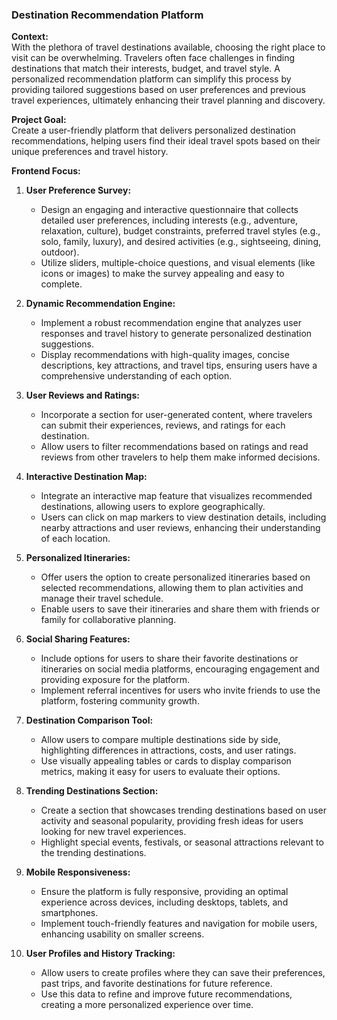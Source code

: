 ### Destination Recommendation Platform

**Context:**  
With the plethora of travel destinations available, choosing the right place to visit can be overwhelming. Travelers often face challenges in finding destinations that match their interests, budget, and travel style. A personalized recommendation platform can simplify this process by providing tailored suggestions based on user preferences and previous travel experiences, ultimately enhancing their travel planning and discovery.

**Project Goal:**  
Create a user-friendly platform that delivers personalized destination recommendations, helping users find their ideal travel spots based on their unique preferences and travel history.

**Frontend Focus:**

1. **User Preference Survey:**  
   - Design an engaging and interactive questionnaire that collects detailed user preferences, including interests (e.g., adventure, relaxation, culture), budget constraints, preferred travel styles (e.g., solo, family, luxury), and desired activities (e.g., sightseeing, dining, outdoor).
   - Utilize sliders, multiple-choice questions, and visual elements (like icons or images) to make the survey appealing and easy to complete.

2. **Dynamic Recommendation Engine:**  
   - Implement a robust recommendation engine that analyzes user responses and travel history to generate personalized destination suggestions.
   - Display recommendations with high-quality images, concise descriptions, key attractions, and travel tips, ensuring users have a comprehensive understanding of each option.

3. **User Reviews and Ratings:**  
   - Incorporate a section for user-generated content, where travelers can submit their experiences, reviews, and ratings for each destination.
   - Allow users to filter recommendations based on ratings and read reviews from other travelers to help them make informed decisions.

4. **Interactive Destination Map:**  
   - Integrate an interactive map feature that visualizes recommended destinations, allowing users to explore geographically.
   - Users can click on map markers to view destination details, including nearby attractions and user reviews, enhancing their understanding of each location.

5. **Personalized Itineraries:**  
   - Offer users the option to create personalized itineraries based on selected recommendations, allowing them to plan activities and manage their travel schedule.
   - Enable users to save their itineraries and share them with friends or family for collaborative planning.

6. **Social Sharing Features:**  
   - Include options for users to share their favorite destinations or itineraries on social media platforms, encouraging engagement and providing exposure for the platform.
   - Implement referral incentives for users who invite friends to use the platform, fostering community growth.

7. **Destination Comparison Tool:**  
   - Allow users to compare multiple destinations side by side, highlighting differences in attractions, costs, and user ratings.
   - Use visually appealing tables or cards to display comparison metrics, making it easy for users to evaluate their options.

8. **Trending Destinations Section:**  
   - Create a section that showcases trending destinations based on user activity and seasonal popularity, providing fresh ideas for users looking for new travel experiences.
   - Highlight special events, festivals, or seasonal attractions relevant to the trending destinations.

9. **Mobile Responsiveness:**  
   - Ensure the platform is fully responsive, providing an optimal experience across devices, including desktops, tablets, and smartphones.
   - Implement touch-friendly features and navigation for mobile users, enhancing usability on smaller screens.

10. **User Profiles and History Tracking:**  
    - Allow users to create profiles where they can save their preferences, past trips, and favorite destinations for future reference.
    - Use this data to refine and improve future recommendations, creating a more personalized experience over time.
